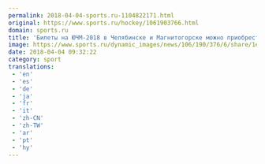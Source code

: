 ```yaml
---
permalink: 2018-04-04-sports.ru-1104822171.html
original: https://www.sports.ru/hockey/1061903766.html
domain: sports.ru
title: 'Билеты на ЮЧМ-2018 в Челябинске и Магнитогорске можно приобрести по цене от 100 до 1000 рублей'
image: https://www.sports.ru/dynamic_images/news/106/190/376/6/share/1e151f.png
date: 2018-04-04 09:32:22
category: sport
translations: 
 - 'en'
 - 'es'
 - 'de'
 - 'ja'
 - 'fr'
 - 'it'
 - 'zh-CN'
 - 'zh-TW'
 - 'ar'
 - 'pt'
 - 'hy'
---
```


